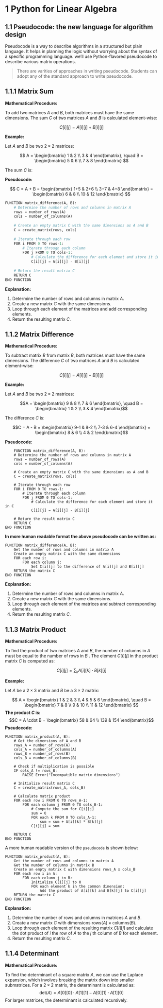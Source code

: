 # 1 Python for Linear Algebra
## 1.1 Pseudocode: the new language for algorithm design
Pseudocode is a way to describe algorithms in a structured but plain language. It helps in planning the logic without worrying about the syntax of a specific programming language. we’ll use Python-flavored pseudocode to describe various matrix operations.
> There are varities of approaches in writing pseudocode. Students can adopt any of the standard approach to write pseudocode.
## 1.1.1 Matrix Sum
**Mathematical Procedure:**

To add two matrices $A$ and $B$, both matrices must have the same dimensions. The sum $C$ of two matrices $A$ and $B$ is calculated element-wise:

$$C[i][j] = A[i][j] + B[i][j]$$

**Example:**

Let $A$ and $B$ be two $2 \times 2$ matrices:

$$ A = \begin{bmatrix} 1 & 2 \\ 3 & 4 \end{bmatrix}, \quad B = \begin{bmatrix} 5 & 6 \\ 7 & 8 \end{bmatrix} $$

The sum $C$ is:


**Pseudocode:**

$$ C = A + B = \begin{bmatrix} 1+5 & 2+6 \\ 3+7 & 4+8 \end{bmatrix} = \begin{bmatrix} 6 & 8 \\ 10 & 12 \end{bmatrix} $$

```python
FUNCTION matrix_difference(A, B):
    # Determine the number of rows and columns in matrix A
    rows = number_of_rows(A)
    cols = number_of_columns(A)
    
    # Create an empty matrix C with the same dimensions as A and B
    C = create_matrix(rows, cols)
    
    # Iterate through each row
    FOR i FROM 0 TO rows-1:
        # Iterate through each column
        FOR j FROM 0 TO cols-1:
            # Calculate the difference for each element and store it in C
            C[i][j] = A[i][j] - B[i][j]
    
    # Return the result matrix C
    RETURN C
END FUNCTION
```
**Explanation:**
1. Determine the number of rows and columns in matrix $A$.
2. Create a new matrix $C$ with the same dimensions.
3. Loop through each element of the matrices and add corresponding elements.
4. Return the resulting matrix $C$.
## 1.1.2 Matrix Difference
**Mathematical Procedure:**

To subtract matrix $B$ from matrix $B$, both matrices must have the same dimensions. The difference $C$ of two matrices $A$ and $B$ is calculated element-wise:

$$C[i][j] = A[i][j] - B[i][j]$$

**Example:**

Let $A$ and $B$ be two $2 \times 2$ matrices:

$$A = \begin{bmatrix} 9 & 8 \\ 7 & 6 \end{bmatrix}, \quad B = \begin{bmatrix} 1 & 2 \\ 3 & 4 \end{bmatrix}$$

The difference $C$ is:

$$C = A - B = \begin{bmatrix} 9-1 & 8-2 \\ 7-3 & 6-4 \end{bmatrix} = \begin{bmatrix} 8 & 6 \\ 4 & 2 \end{bmatrix}$$

**Pseudocode:**

```
    FUNCTION matrix_difference(A, B):
    # Determine the number of rows and columns in matrix A
    rows = number_of_rows(A)
    cols = number_of_columns(A)
    
    # Create an empty matrix C with the same dimensions as A and B
    C = create_matrix(rows, cols)
    
    # Iterate through each row
    FOR i FROM 0 TO rows-1:
        # Iterate through each column
        FOR j FROM 0 TO cols-1:
            # Calculate the difference for each element and store it in C
            C[i][j] = A[i][j] - B[i][j]
    
    # Return the result matrix C
    RETURN C
END FUNCTION
```
**In more human readable format the above pseudocode can be written as:**

``` 
FUNCTION matrix_difference(A, B):
    Get the number of rows and columns in matrix A
    Create an empty matrix C with the same dimensions
    FOR each row i:
        FOR each column j:
            Set C[i][j] to the difference of A[i][j] and B[i][j]
    RETURN the matrix C
END FUNCTION
```
**Explanation:**

1. Determine the number of rows and columns in matrix $A$.
2. Create a new matrix $C$ with the same dimensions.
3. Loop through each element of the matrices and subtract corresponding elements.
4. Return the resulting matrix $C$.

## 1.1.3 Matrix Product
**Mathematical Procedure:**

To find the product of two matrices $A$ and $B$, the number of columns in $A$ must be equal to the number of rows in $B$ . The element $C[i][j]$ in the product matrix $C$ is computed as:

$$ C[i][j] = \sum_{k} A[i][k] \cdot B[k][j] $$

**Example:**

Let $A$ be a $2 \times 3$ matrix and $B$ be a $3 \times 2$ matrix:

$$ A = \begin{bmatrix} 1 & 2 & 3 \\ 4 & 5 & 6 \end{bmatrix}, \quad B = \begin{bmatrix} 7 & 8 \\ 9 & 10 \\ 11 & 12 \end{bmatrix} $$
**The product $C$ is:**
$$C = A \cdot B = \begin{bmatrix} 58 & 64 \\ 139 & 154 \end{bmatrix}$$
**Pseudocode:**
```
FUNCTION matrix_product(A, B):
    # Get the dimensions of A and B
    rows_A = number_of_rows(A)
    cols_A = number_of_columns(A)
    rows_B = number_of_rows(B)
    cols_B = number_of_columns(B)
    
    # Check if multiplication is possible
    IF cols_A != rows_B:
        RAISE Error("Incompatible matrix dimensions")
    
    # Initialize result matrix C
    C = create_matrix(rows_A, cols_B)
    
    # Calculate matrix product
    FOR each row i FROM 0 TO rows_A-1:
        FOR each column j FROM 0 TO cols_B-1:
            # Compute the sum for C[i][j]
            sum = 0
            FOR each k FROM 0 TO cols_A-1:
                sum = sum + A[i][k] * B[k][j]
            C[i][j] = sum
    
    RETURN C
END FUNCTION
```
A more human readable version of the `pseudocode` is shown below:
```
FUNCTION matrix_product(A, B):
    Get the number of rows and columns in matrix A
    Get the number of columns in matrix B
    Create an empty matrix C with dimensions rows_A x cols_B
    FOR each row i in A:
        FOR each column j in B:
            Initialize C[i][j] to 0
            FOR each element k in the common dimension:
                Add the product of A[i][k] and B[k][j] to C[i][j]
    RETURN the matrix C
END FUNCTION
```
**Explanation:**

1. Determine the number of rows and columns in matrices $A$ and $B$.
2. Create a new matrix $C$ with dimensions $\text{rows}(A)\times \text{columns}(B)$.
3. Loop through each element of the resulting matrix $C[i][j]$ and calculate the dot    product of $i$ the row of $A$ to the $j$ th column of $B$ for each element.
4. Return the resulting matrix $C$.
## 1.1.4 Determinant
**Mathematical Procedure:**

To find the determinant of a square matrix $A$, we can use the Laplace expansion, which involves breaking the matrix down into smaller submatrices. For a $2 \times 2$ matrix, the determinant is calculated as:
$$\text{det}(A) = A[0][0] \cdot A[1][1] - A[0][1] \cdot A[1][0]$$
For larger matrices, the determinant is calculated recursively.
